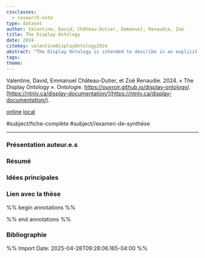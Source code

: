 ```yaml
---
cssclasses:
  - research-note
type: dataset
author: Valentine, David; Château-Dutier, Emmanuel; Renaudie, Zoë
title: The Display Ontology
date: 2024
citekey: valentineDisplayOntology2024
abstract: "The Display Ontology is intended to describe in an explicit and formal way the features of an exhibition or a collection display (identification of the exhibition, proximity and contiguity of the works, vis-à-vis, etc.). It is based on a spatial perspective of the exhibition in order to describe the topological relationship between space and exhibit. The project is supported by the University of Montreal and by the Social Sciences and Humanities Research Council of Canada. Main ontologist: David Valentine. Project manager: Zoë Renaudie (formerly Lena Krause). Scientific director: Emmanuel Château-Dutier."
tags: 
theme:
---
```

Valentine, David, Emmanuel Château-Dutier, et Zoë Renaudie. 2024. « The Display Ontology ». Ontologie. https://ouvroir.github.io/display-ontology/. [https://ntnlv.ca/display-documentation/](https://ntnlv.ca/display-documentation/).

[online](http://zotero.org/groups/5157753/items/866XV5JZ) [local](zotero://select/groups/5157753/items/866XV5JZ)

#subject/fiche-complète
#subject//examen-de-synthèse



---
### Présentation auteur.e.s

### Résumé

### Idées principales
### Lien avec la thèse

%% begin annotations %%

%% end annotations %%

### Bibliographie

%% Import Date: 2025-04-28T09:28:06.165-04:00 %%
